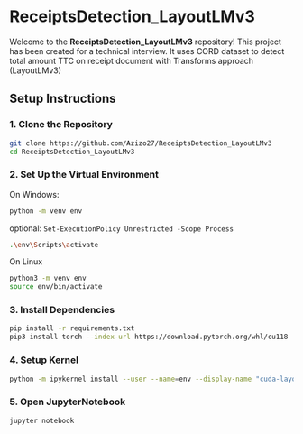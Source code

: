 # ReceiptsDetection_LayoutLMv3

Welcome to the **ReceiptsDetection_LayoutLMv3** repository! This project has been created for a technical interview.
It uses CORD dataset to detect total amount TTC on receipt document with Transforms approach (LayoutLMv3)

## Setup Instructions

### 1. Clone the Repository

```sh
git clone https://github.com/Azizo27/ReceiptsDetection_LayoutLMv3
cd ReceiptsDetection_LayoutLMv3
```

### 2. Set Up the Virtual Environment

On Windows:

```sh
python -m venv env
```

optional: ```Set-ExecutionPolicy Unrestricted -Scope Process```

```sh
.\env\Scripts\activate
```

On Linux

```sh
python3 -m venv env
source env/bin/activate
```

### 3. Install Dependencies

```sh
pip install -r requirements.txt
pip3 install torch --index-url https://download.pytorch.org/whl/cu118
```


### 4. Setup Kernel

```sh
python -m ipykernel install --user --name=env --display-name "cuda-layoutlmv3"
```

### 5. Open JupyterNotebook
```sh
jupyter notebook
```